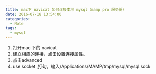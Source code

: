 ```yaml
---
title: mac下 navicat 如何连接本地 mysql（mamp pro 服务器）
date: 2016-07-18 13:54:00
categories:
  - Note
tags:
  - mysql
---
```


1. 打开mac 下的 navicat
2. 建立相应的连接，点击设置连接属性。
3. 点击advanced
4. use socket ,打勾。输入/Applications/MAMP/tmp/mysql/mysql.sock


